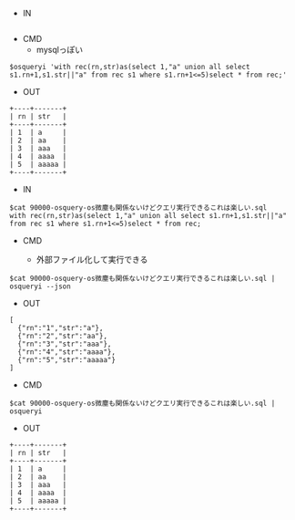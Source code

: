 - IN

```

```

- CMD
  - mysqlっぽい
```
$osqueryi 'with rec(rn,str)as(select 1,"a" union all select s1.rn+1,s1.str||"a" from rec s1 where s1.rn+1<=5)select * from rec;'
```

- OUT

```
+----+-------+
| rn | str   |
+----+-------+
| 1  | a     |
| 2  | aa    |
| 3  | aaa   |
| 4  | aaaa  |
| 5  | aaaaa |
+----+-------+
```


- IN
```
$cat 90000-osquery-os微塵も関係ないけどクエリ実行できるこれは楽しい.sql
with rec(rn,str)as(select 1,"a" union all select s1.rn+1,s1.str||"a" from rec s1 where s1.rn+1<=5)select * from rec;
```

- CMD


  - 外部ファイル化して実行できる

```
$cat 90000-osquery-os微塵も関係ないけどクエリ実行できるこれは楽しい.sql | osqueryi --json
```

- OUT

```
[
  {"rn":"1","str":"a"},
  {"rn":"2","str":"aa"},
  {"rn":"3","str":"aaa"},
  {"rn":"4","str":"aaaa"},
  {"rn":"5","str":"aaaaa"}
]
```

- CMD

```
$cat 90000-osquery-os微塵も関係ないけどクエリ実行できるこれは楽しい.sql | osqueryi
```

-  OUT

```
+----+-------+
| rn | str   |
+----+-------+
| 1  | a     |
| 2  | aa    |
| 3  | aaa   |
| 4  | aaaa  |
| 5  | aaaaa |
+----+-------+
```
